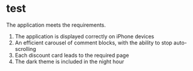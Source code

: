 # test

The application meets the requirements.
1) The application is displayed correctly on iPhone devices
2) An efficient carousel of comment blocks, with the ability to stop auto-scrolling
3) Each discount card leads to the required page
4) The dark theme is included in the night hour
